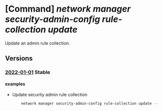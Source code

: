 # [Command] _network manager security-admin-config rule-collection update_

Update an admin rule collection.

## Versions

### [2022-01-01](/Resources/mgmt-plane/L3N1YnNjcmlwdGlvbnMve30vcmVzb3VyY2Vncm91cHMve30vcHJvdmlkZXJzL21pY3Jvc29mdC5uZXR3b3JrL25ldHdvcmttYW5hZ2Vycy97fS9zZWN1cml0eWFkbWluY29uZmlndXJhdGlvbnMve30vcnVsZWNvbGxlY3Rpb25zL3t9/2022-01-01.xml) **Stable**

<!-- mgmt-plane /subscriptions/{}/resourcegroups/{}/providers/microsoft.network/networkmanagers/{}/securityadminconfigurations/{}/rulecollections/{} 2022-01-01 -->

#### examples

- Update security admin rule collection
    ```bash
        network manager security-admin-config rule-collection update --configuration-name "myTestSecurityConfig" --network-manager-name "testNetworkManager" --resource-group "rg1" --rule-collection-name "myTestCollection"
    ```
